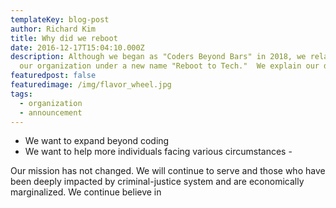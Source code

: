 ```yaml
---
templateKey: blog-post
author: Richard Kim
title: Why did we reboot
date: 2016-12-17T15:04:10.000Z
description: Although we began as "Coders Beyond Bars" in 2018, we relaunched
  our organization under a new name "Reboot to Tech."  We explain our decision.
featuredpost: false
featuredimage: /img/flavor_wheel.jpg
tags:
  - organization
  - announcement
---
```

* We want to expand beyond coding
* We want to help more individuals facing various circumstances - 

Our mission has not changed.  We will continue to serve  and those who have been deeply impacted by criminal-justice system and are economically marginalized.
We continue believe in 